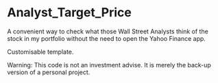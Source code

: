 # Analyst_Target_Price

A convenient way to check what those Wall Street Analysts think of the stock in my portfolio without the need to open the Yahoo Finance app.

Customisable template.

Warning: This code is not an investment advise. It is merely the back-up version of a personal project. 
